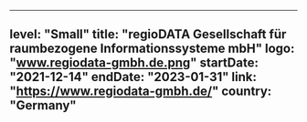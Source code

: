 
---
level: "Small"
title: "regioDATA Gesellschaft für raumbezogene Informationssysteme mbH"
logo: "www.regiodata-gmbh.de.png"
startDate: "2021-12-14"
endDate: "2023-01-31"
link: "https://www.regiodata-gmbh.de/"
country: "Germany"
---
